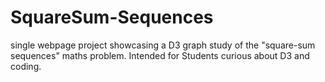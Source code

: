 # SquareSum-Sequences
single webpage project showcasing a D3 graph study of the "square-sum sequences" maths problem. Intended for Students curious about D3 and coding.
